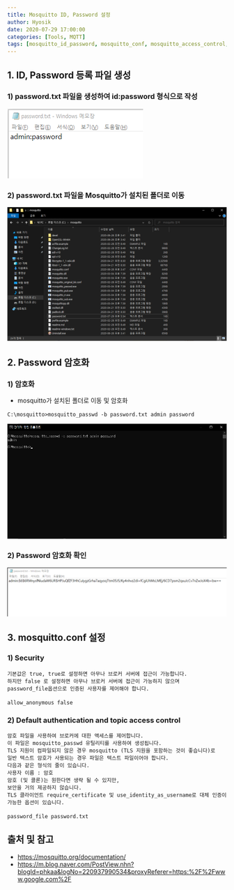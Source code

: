 ```yaml
---
title: Mosquitto ID, Password 설정
author: Hyosik
date: 2020-07-29 17:00:00
categories: [Tools, MQTT]
tags: [mosquitto_id_password, mosquitto_conf, mosquitto_access_control, mosquitto_authentication]
---
```


## 1. ID, Password 등록 파일 생성

### 1) password.txt 파일을 생성하여 id:password 형식으로 작성

![img001](/assets/img/2020-07-29-mosquitto-id-password-setting/img001.png)

### 2) password.txt 파일을 Mosquitto가 설치된 폴더로 이동

![img002](/assets/img/2020-07-29-mosquitto-id-password-setting/img002.png)

## 2. Password 암호화

### 1) 암호화

* mosquitto가 설치된 폴더로 이동 및 암호화

```command
C:\mosquitto>mosquitto_passwd -b password.txt admin password
```

![img003](/assets/img/2020-07-29-mosquitto-id-password-setting/img003.png)

### 2) Password 암호화 확인

![img004](/assets/img/2020-07-29-mosquitto-id-password-setting/img004.png)

## 3. mosquitto.conf 설정

### 1) Security

```text
기본값은 true, true로 설정하면 아무나 브로커 서버에 접근이 가능합니다.
하지만 false 로 설정하면 아무나 브로커 서버에 접근이 가능하지 않으며
password_file옵션으로 인증된 사용자를 제어해야 합니다.

allow_anonymous false
```

### 2) Default authentication and topic access control

```text
암호 파일을 사용하여 브로커에 대한 액세스를 제어합니다.
이 파일은 mosquitto_passwd 유틸리티를 사용하여 생성됩니다.
TLS 지원이 컴파일되지 않은 경우 mosquitto (TLS 지원을 포함하는 것이 좋습니다)로
일반 텍스트 암호가 사용되는 경우 파일은 텍스트 파일이어야 합니다.
다음과 같은 형식의 줄이 있습니다.
사용자 이름 : 암호
암호 (및 콜론)는 원한다면 생략 될 수 있지만,
보안을 거의 제공하지 않습니다.
TLS 클라이언트 require_certificate 및 use_identity_as_username로 대체 인증이 가능한 옵션이 있습니다.

password_file password.txt
```

## 출처 및 참고
* <https://mosquitto.org/documentation/>
* <https://m.blog.naver.com/PostView.nhn?blogId=phkaa&logNo=220937990534&proxyReferer=https:%2F%2Fwww.google.com%2F>
